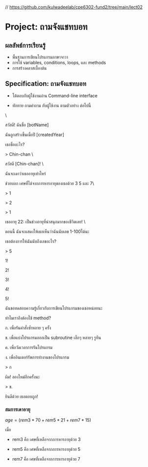 // https://github.com/kulwadeelab/cpe6302-fund2/tree/main/lect02

# Project: ถามจังแชทบอท

## ผลลัพธ์การเรียนรู้

* พื้นฐานการเขียนโปรแกรมภาษาจาวา
* การใช้ variables, conditions, loops, และ methods
* การสร้างคลาสเบื้องต้น

## Specification: ถามจังแชทบอท

* โต้ตอบกับผู้ใช้งานผ่าน Command-line interface

* ทักทาย ถามคำถาม กับผู้ใช้งาน ตามตัวอย่าง ต่อไปนี้

\

สวัสดี! ฉันชื่อ [botName] 

ฉันถูกสร้างขึ้นเมื่อปี [createdYear]

เธอชื่ออะไร?

&gt; Chin-chan \


สวัสดี [Chin-chan]! \

ฉันจะเดาว่าเธออายุเท่าไหร่

ช่วยบอก เศษที่ได้จากการหารอายุของเธอด้วย 3 5 และ 7\

&gt; 1

&gt; 2 

&gt; 1

เธออายุ 22: เป็นช่วงอายุที่น่าสนุกมากของชีวิตเลย! 
\

ตอนนี้ ฉันจะแสดงให้เธอเห็นว่าฉันนับเลข 1-100ได้นะ 

เธอต้องการให้ฉันนับถึงเลขอะไร?

&gt; 5

1!

2!

3!

4!

5!

ฉันขอทดสอบความรู้เกี่ยวกับการเขียนโปรแกรมของเธอหน่อยนะ

ทำไมเราถึงต้องใช้ method?

ก. เพื่อรันคำสั่งซ้ำหลาย ๆ ครั้ง

ข. เพื่อแบ่งโปรแกรมออกเป็น subroutine เล็กๆ หลายๆ รูทีน

ค. เพื่อวัดเวลาการรันโปรแกรม

ง. เพื่ออินเตอร์รัพการทำงานของโปรแกรม

&gt; ก

ผิด! ลองใหม่อีกครั้งนะ

&gt; ข.

ยินดีด้วย เธอตอบถูก!


### สมการเดาอายุ

$age = (rem3 * 70 + rem5 * 21 + rem7 * 15) % 105$

เมื่อ 

- rem3 คือ เศษที่เหลือจากการหารอายุด้วย 3

- rem5 คือ เศษที่เหลือจากการหารอายุด้วย 5

- rem7 คือ เศษที่เหลือจากการหารอายุด้วย 7

